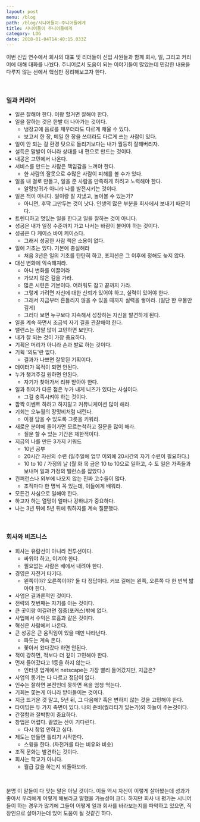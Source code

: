 ```yaml
---
layout: post
menu: /blog
path: /blog/시니어들이-주니어들에게
title: 시니어들이 주니어들에게
category: LOG
date: 2018-01-04T14:40:15.033Z
---
```

이번 신입 연수에서 회사의 대표 및 리더들이 신입 사원들과 함께 회사, 일, 그리고 커리어에 대해 대화를 나눴다. 주니어로서 도움이 되는 이야기들이 많았는데 민감한 내용을 다루지 않는 선에서 핵심만 정리해보고자 한다.

<br>

### 일과 커리어

- 일은 잘해야 한다. 이왕 할거면 잘해야 한다.
- 일을 잘하는 것은 한발 더 나아가는 것이다.
  - 냉장고에 음료를 채우더라도 다르게 채울 수 있다.
  - 보고서 한 장, 메일 한 장을 쓰더라도 다르게 쓰는 사람이 있다.
- 일이 안 되는 걸 환경 탓으로 돌리기보다는 내가 월등히 잘해버리자.
- 설득은 말발이 아니라 상대를 내 편으로 만드는 것이다.
- 내공은 고민에서 나온다.
- 서비스를 만드는 사람은 책임감을 느껴야 한다. 
  - 한 사람의 잘못으로 수많은 사람이 피해를 볼 수가 있다.
- 일을 내 걸로 만들고, 일을 준 사람을 만족하게 하려고 노력해야 한다.
  - 알랑방귀가 아니라 나를 발전시키는 것이다.
- 일은 적이 아니다. 일이랑 잘 지냈고, 놀아볼 수 있는가?
  - 아니면, 후딱 그만두는 것이 낫다. 인생의 많은 부분을 회사에서 보내기 때문이다.
- 트렌디하고 멋있는 일을 한다고 일을 잘하는 것이 아니다.
- 성공은 내가 일정 수준까지 가고 나서는 바람이 불어야 하는 것이다.
- 성공은 다 케이스 바이 케이스다. 
  - 그래서 성공한 사람 책은 소용이 없다.
- 일에 기초는 있다. 기본에 충실해라
  - 처음 3년은 일의 기초를 탄탄히 하고, 포지션은 그 이후에 정해도 늦지 않다.
- 대신 변화에 익숙해져라. 
  - 아니 변화를 이끌어라
  - 가보지 않은 길을 가라.
  - 많은 시련은 기본이다. 어려워도 참고 끝까지 가라. 
  - 그렇게 가려면 자신에 대한 신뢰가 있어야 하고, 실력이 있어야 한다.
  - 그래서 지금부터 흔들리지 않을 수 있을 때까지 실력을 쌓아라. (일단 한 우물만 깊게)
  - 그러다 보면 누구보다 지속해서 성장하는 자신을 발견하게 된다.
- 일을 계속 하면서 조금씩 자기 길을 관찰해야 한다. 
- 밸런스는 정말 많이 고민하면 보인다.
- 내가 잘 되는 것이 가장 중요하다.
- 기획은 머리가 아니라 손과 발로 하는 것이다.
- 기획 '의도'란 없다. 
  - 결과가 나쁘면 잘못된 기획이다.
- 데이터가 목적이 되면 안된다.
- 누가 챙겨주길 원하면 안된다.
  - 자기가 찾아가서 리뷰 받아야 한다.
- 일과 취미가 다른 점은 누가 내게 니즈가 있다는 사실이다.
  - 그걸 충족시켜야 하는 것이다.
- 깜짝 이벤트 하려고 하지말고 커뮤니케이션 많이 해라.
- 기회는 오뉴월의 장맛비처럼 내린다. 
  - 이걸 담을 수 있도록 그릇을 키워라.
- 새로운 분야에 들어가면 모르는척하고 질문을 많이 해라.
  - 질문 할 수 있는 기간은 제한적이다.
- 지금의 나를 만든 3가지 키워드
  - 10년 공부
  - 20시간 자신의 수련 (일주일에 업무 이외에 20시간의 자기 수련이 필요하다.)
  - 10 to 10 / 가정의 날 (월 화 목 금은 10 to 10으로 일하고, 수 토 일은 가족들과 보내며 일과 가정의 밸런스를 잡았다.)
- 컨퍼런스나 외부에 나오지 않는 진짜 고수들이 많다.
  - 조직마다 한 명씩 꼭 있는데, 이들에게 배워라.
- 모든건 사심으로 일해야 한다.
- 하고자 하는 열망이 얼마나 강하냐가 중요하다.
- 나는 3년 뒤에 5년 뒤에 뭐하지를 계속 질문했다.

<br>

### 회사와 비즈니스


- 회사는 유람선이 아니라 전투선이다.
  - 싸워야 하고, 이겨야 한다.
  - 필요없는 사람은 배에서 내려야 한다.
- 경영은 자전거 타기다.
  - 왼쪽이야? 오른쪽이야? 둘 다 정답이다. 커브 길에는 왼쪽, 오른쪽 다 한 번씩 밟아야 한다.
- 사업은 결과론적인 것이다.
- 전략의 첫번째는 자기를 아는 것이다. 
- 큰 곳이랑 이길려면 집중(포커스)밖에 없다.
- 사업에서 수익은 호흡과 같은 것이다.
- 혁신은 사람에서 나온다.
- 큰 성공은 큰 움직임이 있을 때만 나타난다.
  - 파도는 계속 온다.
  - 쫓아서 왔다갔다 하면 안된다.
- 적이 강하면, 적보다 더 깊이 고민해야 한다.
- 먼저 들어갔다고 1등을 하지 않는다.
  - 인터넷 업계에서 netscape는 가장 빨리 들어갔지만, 지금은?
- 사업의 동기는 다 다르고 정답이 없다. 
- 인수는 잘하면 본전인데 못하면 욕을 엄청 먹는다.
- 기회는 쫓는게 아니라 받아들이는 것이다.
- 지금 뜨거운 것 말고, 5년 뒤, 그 다음에? 혹은 변하지 않는 것을 고민해야 한다.
- 타이밍은 두 가지 측면이 있다. 나의 준비(퀄리티가 있는가)와 하늘이 주는것이다.
- 간절함과 절박함이 중요하다.
- 창업은 어렵다. 끝없는 산이 기다린다.
  - 다시 창업 안하고 싶다.
- 제도는 만들면 틀리기 시작한다.
  - 스윙을 한다. (자전거를 타는 비유와 비슷)
- 조직 문화는 발견하는 것이다.
- 회사는 학교가 아니다. 
  - 월급 값을 하는지 되돌아보라.

<br>

분명 이 말들이 다 맞는 말은 아닐 것이다. 이들 역시 자신이 이렇게 살아봤는데 성과가 좋아서 우리에게 이렇게 해보라고 말했을 가능성이 크다. 하지만 회사 내 평가는 시니어들이 하는 경우가 많기에 그들이 어떻게 일과 회사를 바라보는지를 파악하고 있으면, 직장인으로 살아가는데 있어 도움이 될 것같긴 하다.
